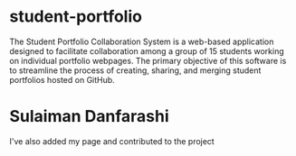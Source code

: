 # student-portfolio
The Student Portfolio Collaboration System is a web-based application designed to facilitate collaboration among a group of 15 students working on individual portfolio webpages. The primary objective of this software is to streamline the process of creating, sharing, and merging student portfolios hosted on GitHub.

















# Sulaiman Danfarashi
I've also added my page and contributed to the project